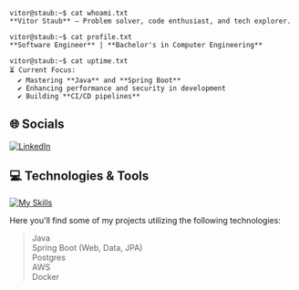 ```console
vitor@staub:~$ cat whoami.txt
**Vitor Staub** — Problem solver, code enthusiast, and tech explorer.

vitor@staub:~$ cat profile.txt
**Software Engineer** | **Bachelor's in Computer Engineering**

vitor@staub:~$ cat uptime.txt
⏳ Current Focus:  
  ✔️ Mastering **Java** and **Spring Boot**  
  ✔️ Enhancing performance and security in development
  ✔️ Building **CI/CD pipelines**
```

## 🌐 Socials
[![LinkedIn](https://img.shields.io/badge/LinkedIn-%230077B5.svg?logo=linkedin&logoColor=white)](https://www.linkedin.com/in/vitor-staub/)

## 💻 Technologies & Tools

[![My Skills](https://skillicons.dev/icons?i=java,spring,py,aws,docker,postgres,ubuntu)]()

Here you'll find some of my projects utilizing the following technologies:
> Java <br>
> Spring Boot (Web, Data, JPA) <br>
> Postgres <br>
> AWS <br>
> Docker <br>

<!-- ![Java](https://img.shields.io/badge/Java-black?style=for-the-badge&logo=openjdk) 
![Python](https://img.shields.io/badge/-Python-black?style=for-the-badge&logo=Python) 
![Typescript](https://img.shields.io/badge/-Typescript-black?style=for-the-badge&logo=Typescript) 

![SpringBoot](https://img.shields.io/badge/Spring%20Boot-black?style=for-the-badge&logo=springboot)
![Django](https://img.shields.io/badge/django-black?style=for-the-badge&logo=django)
![Next.js](https://img.shields.io/badge/-Next.js-black?style=for-the-badge&logo=Next.js) 

![Linux](https://img.shields.io/badge/Linux-black?style=for-the-badge&logo=linux) 
![Ubuntu](https://img.shields.io/badge/Ubuntu-black?style=for-the-badge&logo=ubuntu)

![AWS](https://img.shields.io/badge/AWS-black?style=for-the-badge&logo=amazonwebservices)
![Docker](https://img.shields.io/badge/Docker-black?style=for-the-badge&logo=docker)
-->

##
